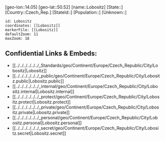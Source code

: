 ﻿---
location: [50.52,14.05]
mapzoom: [7,12] 
mapmarker: city 
type: City
tags:
- geo/City


SpocWebEntityId: 32059
isDeleted: false
confidential: public

---
[geo-lon::14.05]
[geo-lat::50.52]
[name::Lobositz]
[State::]
[Country::Czech_Rep.]
[StateId::]
[Population::]
[Unknown::]


```leaflet
id: Lobositz
coordinates: [[Lobositz]]
markerFile: [[Lobositz]]
defaultZoom: 11 
maxZoom: 18
```


## Confidential Links & Embeds: 
- [[../../../../../../_Standards/geo/Continent/Europe/Czech_Republic/City/Lobositz|Lobositz]] 
- [[../../../../../../_public/geo/Continent/Europe/Czech_Republic/City/Lobositz.public|Lobositz.public]] 
- [[../../../../../../_internal/geo/Continent/Europe/Czech_Republic/City/Lobositz.internal|Lobositz.internal]] 
- [[../../../../../../_protect/geo/Continent/Europe/Czech_Republic/City/Lobositz.protect|Lobositz.protect]] 
- [[../../../../../../_private/geo/Continent/Europe/Czech_Republic/City/Lobositz.private|Lobositz.private]] 
- [[../../../../../../_personal/geo/Continent/Europe/Czech_Republic/City/Lobositz.personal|Lobositz.personal]] 
- [[../../../../../../_secret/geo/Continent/Europe/Czech_Republic/City/Lobositz.secret|Lobositz.secret]] 
